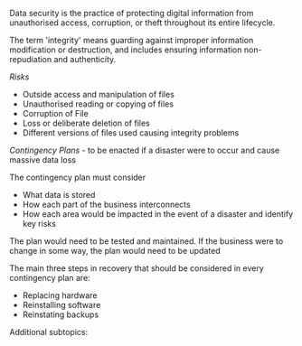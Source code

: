 Data security is the practice of protecting digital information from unauthorised access, corruption, or theft throughout its entire lifecycle.

The term 'integrity' means guarding against improper information modification or destruction, and includes ensuring information non-repudiation and authenticity.

*Risks*
- Outside access and manipulation of files
- Unauthorised reading or copying of files
- Corruption of File
- Loss or deliberate deletion of files
- Different versions of files used causing integrity problems

*Contingency Plans* - to be enacted if a disaster were to occur and cause massive data loss

The contingency plan must consider 
- What data is stored 
- How each part of the business interconnects
- How each area would be impacted in the event of a disaster and identify key risks

The plan would need to be tested and maintained. If the business were to change in some way, the plan would need to be updated

The main three steps in recovery that should be considered in every contingency plan are:
- Replacing hardware
- Reinstalling software
- Reinstating backups

Additional subtopics:
```folder-index-content
```
